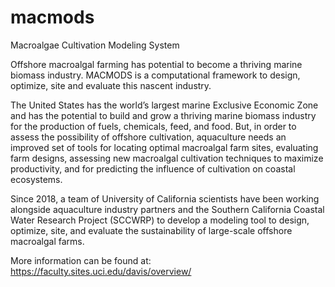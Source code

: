# macmods
Macroalgae Cultivation Modeling System

Offshore macroalgal farming has potential to become a thriving marine biomass industry. MACMODS is a computational framework to design, optimize, site and evaluate this nascent industry.

The United States has the world’s largest marine Exclusive Economic Zone and has the potential to build and grow a thriving marine biomass industry for the production of fuels, chemicals, feed, and food. But, in order to assess the possibility of offshore cultivation, aquaculture needs an improved set of tools for locating optimal macroalgal farm sites, evaluating farm designs, assessing new macroalgal cultivation techniques to maximize productivity, and for predicting the influence of cultivation on coastal ecosystems.

Since 2018, a team of University of California scientists have been working alongside aquaculture industry partners and the Southern California Coastal Water Research Project (SCCWRP) to develop a modeling tool to design, optimize, site, and evaluate the sustainability of large-scale offshore macroalgal farms.

More information can be found at: https://faculty.sites.uci.edu/davis/overview/
